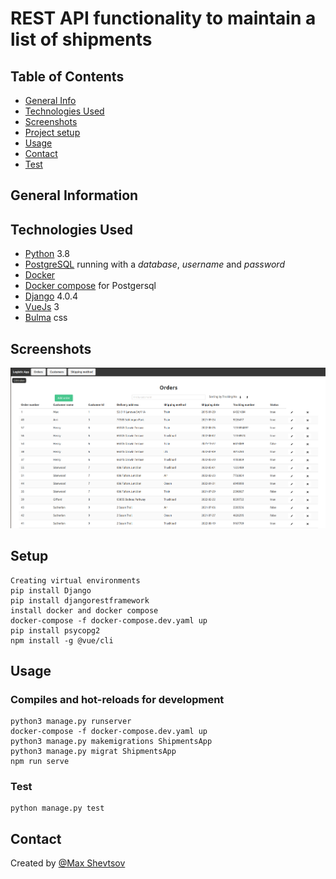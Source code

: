 # REST API functionality to maintain a list of shipments

## Table of Contents
* [General Info](#general-information)
* [Technologies Used](#technologies-used)
* [Screenshots](#screenshots)
* [Project setup](#setup)
* [Usage](#usage)
* [Contact](#contact)
* [Test](#test)

## General Information


## Technologies Used
* [Python](https://python.org) 3.8
* [PostgreSQL](https://www.postgresql.org) running with a _database_, _username_ and _password_
* [Docker](https://docs.docker.com/get-docker/)
* [Docker compose](https://github.com/docker/compose) for Postgersql
* [Django](https://www.djangoproject.com/download/) 4.0.4
* [VueJs](https://vuejs.org/guide/quick-start.html) 3
* [Bulma](https://bulma.io/documentation/overview/start/) css

## Screenshots
![Example screenshot](./img/Screenshot.png)

## Setup
```
Creating virtual environments
pip install Django
pip install djangorestframework
install docker and docker compose
docker-compose -f docker-compose.dev.yaml up
pip install psycopg2
npm install -g @vue/cli
```

## Usage

### Compiles and hot-reloads for development
```
python3 manage.py runserver
docker-compose -f docker-compose.dev.yaml up
python3 manage.py makemigrations ShipmentsApp
python3 manage.py migrat ShipmentsApp
npm run serve
```
### Test
```
python manage.py test
```
## Contact
Created by [@Max Shevtsov](https://www.linkedin.com/in/maksim-shevtsov/)
